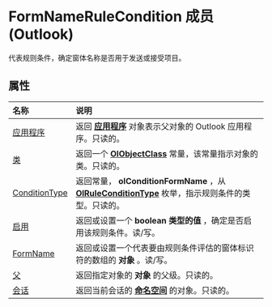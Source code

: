
# FormNameRuleCondition 成员 (Outlook)


代表规则条件，确定窗体名称是否用于发送或接受项目。


## 属性



|**名称**|**说明**|
|:-----|:-----|
|[应用程序](23642b0c-2f1e-8559-9dee-71219dae8194.md)|返回 **[应用程序](797003e7-ecd1-eccb-eaaf-32d6ddde8348.md)** 对象表示父对象的 Outlook 应用程序。只读的。|
|[类](75a66c33-a79a-b9f7-ddd6-b987e65cf0a2.md)|返回一个 **[OlObjectClass](33d724b3-df3c-2a7f-a80f-93b66d96f588.md)** 常量，该常量指示对象的类。只读的。|
|[ConditionType](54019220-07f4-e6b8-8690-f2af6dd307e0.md)|返回常量，  **olConditionFormName** ，从 **[OlRuleConditionType](35c2f965-0f9d-8cc8-2f05-60522268574f.md)** 枚举，指示规则条件的类型。只读的。|
|[启用](ddf66e35-05d0-4bda-c204-018a5c4b716b.md)|返回或设置一个 **boolean 类型的值** ，确定是否启用该规则条件。读/写。|
|[FormName](993f2ee0-58eb-bed0-5819-11148792b8f0.md)|返回或设置一个代表要由规则条件评估的窗体标识符的数组的 **对象** 。读/写。|
|[父](0a15d010-cf45-b3b1-59ab-4c6fabf7e9cf.md)|返回指定对象的 **对象** 的父级。只读的。|
|[会话](ec224a2e-1d45-82d8-0336-9f1f36549b7a.md)|返回当前会话的 **[命名空间](f0dcaa19-07f5-5d42-a3bf-2e42b7885644.md)** 的对象。只读的。|
